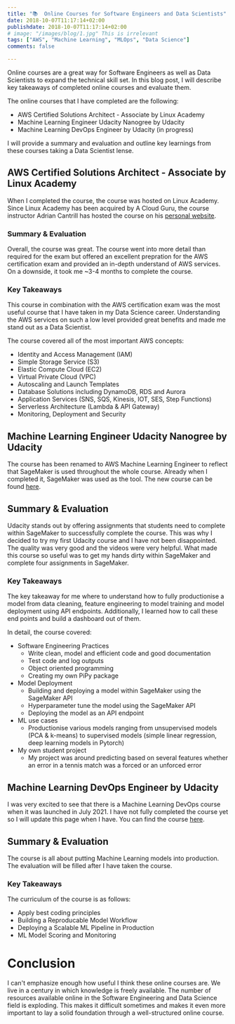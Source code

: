 ```yaml
---
title: "📚  Online Courses for Software Engineers and Data Scientists"
date: 2018-10-07T11:17:14+02:00
publishdate: 2018-10-07T11:17:14+02:00
# image: "/images/blog/1.jpg" This is irrelevant
tags: ["AWS", "Machine Learning", "MLOps", "Data Science"]
comments: false

---
```


Online courses are a great way for Software Engineers as well as Data Scientists to expand the technical skill set. 
In this blog post, I will describe key takeaways of completed online courses and evaluate them. 

The online courses that I have completed are the following:
- AWS Certified Solutions Architect - Associate by Linux Academy
- Machine Learning Engineer Udacity Nanogree by Udacity
- Machine Learning DevOps Engineer by Udacity (in progress)

I will provide a summary and evaluation and outline key learnings from these courses taking a Data Scientist lense. 

## AWS Certified Solutions Architect - Associate by Linux Academy
When I completed the course, the course was hosted on Linux Academy. Since Linux Academy has been acquired by A Cloud Guru, the course instructor Adrian Cantrill has hosted the course on his [personal website](https://learn.cantrill.io/p/aws-certified-solutions-architect-associate-saa-c02). 

### Summary & Evaluation
Overall, the course was great. The course went into more detail than required for the exam but offered an excellent prepration for the AWS certification exam and provided an in-depth understand of AWS services. On a downside, it took me ~3-4 months to complete the course.

### Key Takeaways
This course in combination with the AWS certification exam was the most useful course that I have taken in my Data Science career. Understanding the AWS services on such a low level provided great benefits and made me stand out as a Data Scientist. 

The course covered all of the most important AWS concepts:

- Identity and Access Management (IAM)
- Simple Storage Service (S3)
- Elastic Compute Cloud (EC2)
- Virtual Private Cloud (VPC)
- Autoscaling and Launch Templates
- Database Solutions including DynamoDB, RDS and Aurora
- Application Services (SNS, SQS, Kinesis, IOT, SES, Step Functions)
- Serverless Architecture (Lambda & API Gateway)
- Monitoring, Deployment and Security

## Machine Learning Engineer Udacity Nanogree by Udacity
The course has been renamed to AWS Machine Learning Engineer to reflect that SageMaker is used throughout the whole course. Already when I completed it, SageMaker was used as the tool. The new course can be found [here](https://www.udacity.com/course/aws-machine-learning-engineer-nanodegree--nd189).

## Summary & Evaluation
Udacity stands out by offering assignments that students need to complete within SageMaker to successfully complete the course. This was why I decided to try my first Udacity course and I have not been disappointed. The quality was very good and the videos were very helpful. What made this course so useful was to get my hands dirty within SageMaker and complete four assignments in SageMaker. 

### Key Takeaways
The key takeaway for me where to understand how to fully productionise a model from data cleaning, feature engineering to model training and model deployment using API endpoints. Additionally, I learned how to call these end points and build a dashboard out of them. 

In detail, the course covered: 
- Software Engineering Practices
    - Write clean, model and efficient code and good documentation
    - Test code and log outputs
    - Object oriented programming
    - Creating my own PiPy package
- Model Deployment
    - Building and deploying a model within SageMaker using the SageMaker API
    - Hyperparameter tune the model using the SageMaker API
    - Deploying the model as an API endpoint
- ML use cases
    - Productionise various models ranging from unsupervised models (PCA & k-means) to supervised models (simple linear regression, deep learning models in Pytorch)
- My own student project
    - My project was around predicting based on several features whether an error in a tennis match was a forced or an unforced error

## Machine Learning DevOps Engineer by Udacity
I was very excited to see that there is a Machine Learning DevOps course when it was launched in July 2021. I have not fully completed the course yet so I will update this page when I have. You can find the course [here](https://www.udacity.com/course/machine-learning-dev-ops-engineer-nanodegree--nd0821).



## Summary & Evaluation
The course is all about putting Machine Learning models into production. The evaluation will be filled after I have taken the course. 

### Key Takeaways
The curriculum of the course is as follows: 
- Apply best coding principles
- Building a Reproducable Model Workflow
- Deploying a Scalable ML Pipeline in Production
- ML Model Scoring and Monitoring

# Conclusion
I can't emphasize enough how useful I think these online courses are. We live in a century in which knowledge is freely available. The number of resources available online in the Software Engineering and Data Science field is exploding. This makes it difficult sometimes and makes it even more important to lay a solid foundation through a well-structured online course.